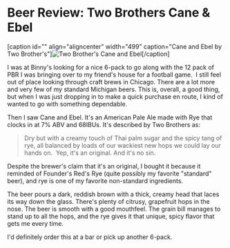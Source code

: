 Beer Review: Two Brothers Cane & Ebel
=====================================

\[caption id="" align="aligncenter" width="499" caption="Cane and Ebel by Two Brother's"\]![Two Brother's Cane and Ebel](http://www.yeastboundanddown.com/wp-content/uploads/2010/10/wpid-IMG_20101002_122601.jpg "Cane and Ebel")\[/caption\]

I was at Binny's looking for a nice 6-pack to go along with the 12 pack of PBR I was bringing over to my friend's house for a football game.  I still feel out of place looking through craft brews in Chicago. There are a lot more and very few of my standard Michigan beers. This is, overall, a good thing, but when I was just dropping in to make a quick purchase en route, I kind of wanted to go with something dependable.

Then I saw Cane and Ebel. It's an American Pale Ale made with Rye that clocks in at 7% ABV and 68IBUs. It's described by Two Brothers as:

> Dry but with a creamy touch of Thai palm sugar and the spicy tang of rye, all balanced by loads of our wackiest new hops we could lay our hands on.  Yep, it's an original. And it's no sin.

Despite the brewer's claim that it's an original, I bought it because it reminded of Founder's Red's Rye (quite possibly my favorite "standard" beer), and rye is one of my favorite non-standard ingredients.

The beer pours a dark, reddish brown with a thick, creamy head that laces its way down the glass. There's plenty of citrusy, grapefruit hops in the nose. The beer is smooth with a good mouthfeel. The grain bill manages to stand up to all the hops, and the rye gives it that unique, spicy flavor that gets me every time.

I'd definitely order this at a bar or pick up another 6-pack.